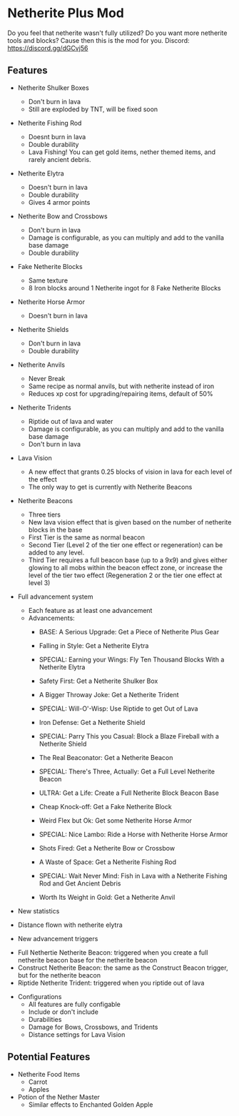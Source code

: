 # Netherite Plus Mod

Do you feel that netherite wasn't fully utilized? Do you want more netherite tools and blocks? Cause then this is the mod for you.
Discord: https://discord.gg/dGCvj56

## Features

* Netherite Shulker Boxes
  - Don't burn in lava
  - Still are exploded by TNT, will be fixed soon
  
* Netherite Fishing Rod
  - Doesnt burn in lava
  - Double durability
  - Lava Fishing! You can get gold items, nether themed items, and rarely ancient debris.
  
* Netherite Elytra
  - Doesn't burn in lava
  - Double durability
  - Gives 4 armor points
  
* Netherite Bow and Crossbows
  - Don't burn in lava
  - Damage is configurable, as you can multiply and add to the vanilla base damage
  - Double durability
  
* Fake Netherite Blocks
  - Same texture
  - 8 Iron blocks around 1 Netherite ingot for 8 Fake Netherite Blocks

* Netherite Horse Armor
  - Doesn't burn in lava
  
* Netherite Shields
  - Don't burn in lava
  - Double durability

* Netherite Anvils
  - Never Break
  - Same recipe as normal anvils, but with netherite instead of iron
  - Reduces xp cost for upgrading/repairing items, default of 50%

* Netherite Tridents
  - Riptide out of lava and water
  - Damage is configurable, as you can multiply and add to the vanilla base damage
  - Don't burn in lava

* Lava Vision
  - A new effect that grants 0.25 blocks of vision in lava for each level of the effect
  - The only way to get is currently with Netherite Beacons

* Netherite Beacons
  - Three tiers
  - New lava vision effect that is given based on the number of netherite blocks in the base
  - First Tier is the same as normal beacon
  - Second Tier (Level 2 of the tier one effect or regeneration) can be added to any level.
  - Third Tier requires a full beacon base (up to a 9x9) and gives either glowing to all mobs within the beacon effect zone, or increase the level of the tier two effect (Regeneration 2 or the tier one effect at level 3)
  
* Full advancement system
   - Each feature as at least one advancement
   - Advancements:
     - BASE: A Serious Upgrade: Get a Piece of Netherite Plus Gear

     - Falling in Style: Get a Netherite Elytra
     - SPECIAL: Earning your Wings: Fly Ten Thousand Blocks With a Netherite Elytra

     - Safety First: Get a Netherite Shulker Box

     - A Bigger Throway Joke: Get a Netherite Trident
     - SPECIAL: Will-O'-Wisp: Use Riptide to get Out of Lava

     - Iron Defense: Get a Netherite Shield
     - SPECIAL: Parry This you Casual: Block a Blaze Fireball with a Netherite Shield

     - The Real Beaconator: Get a Netherite Beacon
     - SPECIAL: There's Three, Actually: Get a Full Level Netherite Beacon
     - ULTRA: Get a Life: Create a Full Netherite Block Beacon Base

     - Cheap Knock-off: Get a Fake Netherite Block

     - Weird Flex but Ok: Get some Netherite Horse Armor
     - SPECIAL: Nice Lambo: Ride a Horse with Netherite Horse Armor

     - Shots Fired: Get a Netherite Bow or Crossbow

     - A Waste of Space: Get a Netherite Fishing Rod
     - SPECIAL: Wait Never Mind: Fish in Lava with a Netherite Fishing Rod and Get Ancient Debris

     - Worth Its Weight in Gold: Get a Netherite Anvil
   
* New statistics
 - Distance flown with netherite elytra

* New advancement triggers
 - Full Nethertie Netherite Beacon: triggered when you create a full netherite beacon base for the netherite beacon
 - Construct Netherite Beacon: the same as the Construct Beacon trigger, but for the netherite beacon
 - Riptide Netherite Trident: triggered when you riptide out of lava

* Configurations
  - All features are fully configable
  - Include or don't include
  - Durabilities
  - Damage for Bows, Crossbows, and Tridents
  - Distance settings for Lava Vision

## Potential Features
* Netherite Food Items
  - Carrot
  - Apples
* Potion of the Nether Master
  - Similar effects to Enchanted Golden Apple

